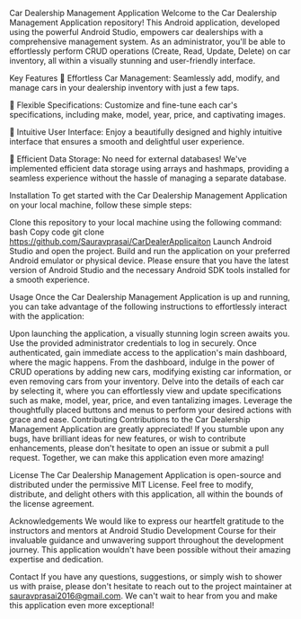 Car Dealership Management Application
Welcome to the Car Dealership Management Application repository! This Android application, developed using the powerful Android Studio, empowers car dealerships with a comprehensive management system. As an administrator, you'll be able to effortlessly perform CRUD operations (Create, Read, Update, Delete) on car inventory, all within a visually stunning and user-friendly interface.

Key Features
🚗 Effortless Car Management: Seamlessly add, modify, and manage cars in your dealership inventory with just a few taps.

📝 Flexible Specifications: Customize and fine-tune each car's specifications, including make, model, year, price, and captivating images.

📱 Intuitive User Interface: Enjoy a beautifully designed and highly intuitive interface that ensures a smooth and delightful user experience.

💾 Efficient Data Storage: No need for external databases! We've implemented efficient data storage using arrays and hashmaps, providing a seamless experience without the hassle of managing a separate database.

Installation
To get started with the Car Dealership Management Application on your local machine, follow these simple steps:

Clone this repository to your local machine using the following command:
bash
Copy code
git clone https://github.com/Sauravprasai/CarDealerApplicaiton
Launch Android Studio and open the project.
Build and run the application on your preferred Android emulator or physical device.
Please ensure that you have the latest version of Android Studio and the necessary Android SDK tools installed for a smooth experience.

Usage
Once the Car Dealership Management Application is up and running, you can take advantage of the following instructions to effortlessly interact with the application:

Upon launching the application, a visually stunning login screen awaits you.
Use the provided administrator credentials to log in securely.
Once authenticated, gain immediate access to the application's main dashboard, where the magic happens.
From the dashboard, indulge in the power of CRUD operations by adding new cars, modifying existing car information, or even removing cars from your inventory.
Delve into the details of each car by selecting it, where you can effortlessly view and update specifications such as make, model, year, price, and even tantalizing images.
Leverage the thoughtfully placed buttons and menus to perform your desired actions with grace and ease.
Contributing
Contributions to the Car Dealership Management Application are greatly appreciated! If you stumble upon any bugs, have brilliant ideas for new features, or wish to contribute enhancements, please don't hesitate to open an issue or submit a pull request. Together, we can make this application even more amazing!

License
The Car Dealership Management Application is open-source and distributed under the permissive MIT License. Feel free to modify, distribute, and delight others with this application, all within the bounds of the license agreement.

Acknowledgements
We would like to express our heartfelt gratitude to the instructors and mentors at Android Studio Development Course for their invaluable guidance and unwavering support throughout the development journey. This application wouldn't have been possible without their amazing expertise and dedication.

Contact
If you have any questions, suggestions, or simply wish to shower us with praise, please don't hesitate to reach out to the project maintainer at sauravprasai2016@gmail.com. We can't wait to hear from you and make this application even more exceptional!
